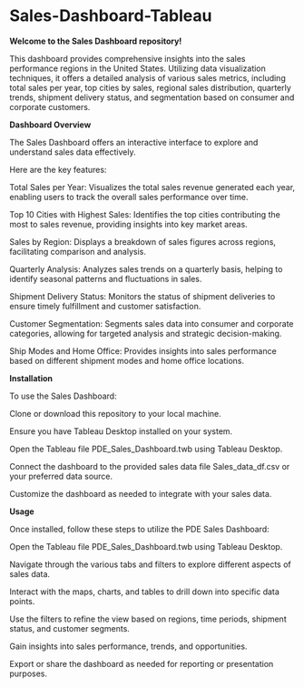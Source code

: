 # Sales-Dashboard-Tableau

**Welcome to the Sales Dashboard repository!** 

This dashboard provides comprehensive insights into the sales performance regions in the United States. Utilizing data visualization techniques, it offers a detailed analysis of various sales metrics, including total sales per year, top cities by sales, regional sales distribution, quarterly trends, shipment delivery status, and segmentation based on consumer and corporate customers.

**Dashboard Overview**

The Sales Dashboard offers an interactive interface to explore and understand sales data effectively. 

Here are the key features:

Total Sales per Year: Visualizes the total sales revenue generated each year, enabling users to track the overall sales performance over time.

Top 10 Cities with Highest Sales: Identifies the top cities contributing the most to sales revenue, providing insights into key market areas.

Sales by Region: Displays a breakdown of sales figures across regions, facilitating comparison and analysis.

Quarterly Analysis: Analyzes sales trends on a quarterly basis, helping to identify seasonal patterns and fluctuations in sales.

Shipment Delivery Status: Monitors the status of shipment deliveries to ensure timely fulfillment and customer satisfaction.

Customer Segmentation: Segments sales data into consumer and corporate categories, allowing for targeted analysis and strategic decision-making.

Ship Modes and Home Office: Provides insights into sales performance based on different shipment modes and home office locations.

**Installation**

To use the Sales Dashboard:

Clone or download this repository to your local machine.

Ensure you have Tableau Desktop installed on your system.

Open the Tableau file PDE_Sales_Dashboard.twb using Tableau Desktop.

Connect the dashboard to the provided sales data file Sales_data_df.csv or your preferred data source.

Customize the dashboard as needed to integrate with your sales data.

**Usage**

Once installed, follow these steps to utilize the PDE Sales Dashboard:

Open the Tableau file PDE_Sales_Dashboard.twb using Tableau Desktop.

Navigate through the various tabs and filters to explore different aspects of sales data.

Interact with the maps, charts, and tables to drill down into specific data points.

Use the filters to refine the view based on regions, time periods, shipment status, and customer segments.

Gain insights into sales performance, trends, and opportunities.

Export or share the dashboard as needed for reporting or presentation purposes.
